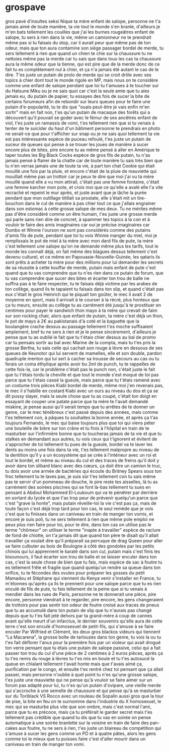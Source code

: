 # grospave
gros pavé d'insultes seksi
Nique ta mère enfant de salope, personne ne t'a jamais aimé de toute manière, ta vie tout le monde s'en branle, d'ailleurs je m'en bats tellement les couilles que j'ai les burnes rougeâtres enfant de salope, tu sers à rien dans la vie, même un camionneur ne te prendrait même pas si tu faisais du stop, car il aurait peur que même pas de ton odeur, mais que ton aura contamine son siège passager bordel de merde, tu sers tellement à rien que quand un chien te chie sur la chaussure tu ne nettoies même pas la merde car tu sais que dans tous les cas ta chaussure aura la même odeur que la tienne, qui est pire que de la merde donc de ce fait tu es complètement nul à chier, et ça n'a jamais été autant le cas de le dire. T'es juste un putain de prolo de merde qui se croit drôle avec ses topics à chier dont tout le monde rigole en MP, mais nous on te considère comme une enfant de salope pendant que toi tu t'amuses à te toucher sur du Hatsune Miku ou je ne sais quoi car c'est la seule amie que tu aies jamais eu, du putain de papier, tu essayes des fois de sucer la bite de certains forumeurs afin de rebondir sur leurs queues pour te faire une putain d'e-popularité, tu te dis que "ouais peut-être je vais enfin m'en sortir" mais en fait non, t'es qu'un putain de macaque des forêts qui a découvert qu'il pouvait se goder avec le fémur de ses ancêtres enfant de viol, t'es juste un ramassis de vomi, t'es tellement rien que si tu venais à tenter de te suicider du haut d'un bâtiment personne te prendrais en photo ne serait-ce que pour t'afficher sur snap ou je ne sais quoi tellement ta vie est pas intéressante espèce de puceau refoulé, t'es juste un putain de suceur de queues qui pense à se trouer les joues de manière à sucer encore plus de bites, pire encore tu as même pensé à aller en Amérique te taper toutes les Big Black Cocks espèce de gros fils de putain, tu n'as jamais pensé à flairer de la chatte car de toute manière tu sais très bien que tu n'en verras jamais une de toute ta vie, à part ton chat Cookie qui était mouillé une fois par la pluie, et encore c'était de la pluie de mauviette qui mouillait même pas un trottoir car je peux te dire que moi j'ai vu ta mère mouillé quand elle a vu mon attirail, c'était pas une femme fontaine, c'était une femme karcher mon pote, et crois moi que ce qu'elle a avalé elle l'a vite recraché et repeint le mur après, et juste avant que je lâche la purée pendant que mon outillage titillait sa prostate, elle s'était mit un tire-bouchon dans le cul de manière à pas chier tout ce que j'allais engrainer dans son estomac à cette grosse salope de mes deux. Tu ne mérites même pas d'être considéré comme un être humain, t'es juste une grosse merde qui parle sans rien dire de concret, à spammer tes topics à la con et à vouloir te faire des amis imaginaires car oui je précise imaginaires car Dumbo et Winnie l'ourson ne sont pas considérés comme des putains d'amis fils de pute, pendant que toi tu vois Winnie manger du miel, moi je remplissais le pot de miel à ta mère avec mon dard fils de pute, ta mère c'est tellement une salope qu'on ne demande même plus les tarifs, tout le monde les connaît déjà, on fait même des blagues dessus tellement c'est devenu culturel, et ce même en Papouasie-Nouvelle-Guinée, les qataris ils sont prêts à acheter ta mère pour des millions pour lui demander les secrets de sa réussite à cette kouffar de merde, putain mais enfant de pute c'est quand que tu vas comprendre que tu n'es rien dans ce putain de forum, que tu vas comprendre que sucer des bites et écarter ton trou de balle ne suffira pas à te faire respecter, tu te faisais déjà victime par les arabes de ton collège, quand ils te tapaient tu faisais dans ton slip, et quand c'était pas eux c'était le gros Heinrich qui te piquait ton goûter, le mec il avait 2 de moyenne en sport, mais il arrivait à te courser à la récré, plus honteux que ça tu meurs, ensuite au collège tu as carrément été jusqu'à te prostituer en centimes pour payer le sandwich thon mayo à ta mère qui crevait de faim sur son rocking chair, alors que enfant de putain, ta mère c'est déjà un thon, le pot de mayo à 2€ au pakistanais d'à coté et la baguette que la boulangère crache dessus au passage tellement t'es moche suffisaient amplement, bref tu ne sers à rien et je le pense sincèrement, d'ailleurs je pense que tu as oublié le fait que tu t'étais chier dessus au bal de promo car tu pensais sortir au bal avec Marine de la compta, mais tu t'es pris la grosse Bertha, tu sais celle qui cachait son rouge à lèvre en dessous de ses queues de Keunotor qui lui servent de mamelles, elle et son double, pardon quadruple menton qui lui sert à cacher sa trousse de secours au cas ou tu ferais un coma éthylique après avoir bu 2ml de punch, tu te rappelles de cette fois-la, car le problème c'était pas le punch non, c'était juste le fait que tu t'étais tordu la cheville et que tout le monde s'est moqué de toi pas parce que tu t'étais cassé la gueule, mais parce que tu t'étais ramené avec un costume trois pièces Kiabi bordel de merde, même moi j'en revenais pas, le mec il s'habille en costard Kiabi avec un ours au niveau du dos et ça se dit pussy slayer, mais la seule chose que tu as coupé, c'était ton doigt en essayant de couper une patate parce que ta mère te l'avait demandé miskine, je pense aussi qu'il serait temps que tu arrêtes de te donner un genre, car le mec ténébreux c'est passé depuis des années, mais comme t'es tellement con, à pâques tu souhaites la bonne année, et après ça t'as toujours Fernando, le mec qui baise toujours plus que toi qui viens péter une bouteille de bière sur ton crâne et tu finis à l'hôpital en train de te masturber sur l'infirmière bonne que tu toucheras jamais de ta vie et que tu stalkes en demandant aux autres, tu vois ceux qui t'ignorent et évitent de s'approcher de toi tellement tu pues de la gueule, bordel va te laver les dents au moins une fois dans ta vie, t'es tellement malpropre au niveau de la dentition qu'il y a un écosystème qui se crée à l'intérieur avec un roi et tout le bordel, et même au niveau du cul et des traces de freins qu'il doit y avoir dans ton slibard blanc avec des cœurs, ça doit être un camion le truc, tu dois avoir une armée de bactéries qui écoute du Britney Spears sous ton froc tellement tu te laves pas, je suis sûr t'es tellement con tu sais même pas te servir d'un pommeau de douche, le pire reste tes aisselles, là tu as carrément des soirées piscines qui se font là-bas tellement tu sues en pensant à Abdoul Mohammed El-Loukoum qui va te pénétrer par derrière en sortant du lycée et que t'as trop peur de prévenir quelqu'un parce que c'est "grave la honte", mais putain réveille-toi la vie c'est pas ça, mais de toute façon c'est déjà trop tard pour ton cas, le seul remède que je vois c'est que tu finisses dans un caniveau en train de manger ton vomis, et encore je suis poli, tu ne sers tellement à rien que même pole emploi ne peux plus rien faire pour toi, pour te dire, dans ton cas on utilise pas le terme "chômeur" on utiliser le terme "inapte à travailler" espèce de raclure de fond de chiotte, on t'a jamais dit que quand ton père te disait qu'il allait travailler ça voulait dire qu'il préparait sa perruque de drag Queen pour aller se faire culbuter au bois de Boulogne à côté des gondoles par les petits chinois qui lui apprennent le karaté dans son cul, putain mais c'est finis les bisounours, il faut écarter son trou de balle et se laisser enculer dans ton cas, c'est la seule chose de bien que tu fais, mais espèce de sac à foutre tu es tellement frêle et fragile que quand quelqu'un rendre sa queue dans ton orifice, tu te fécondes des ovules pour préparer les gosses du petit Mamadou et Stéphane qui viennent du Kenya venir s'installer en France, tu m'étonnes qu'après ça ils te prennent pour une salope parce que tu es rien enculé de fils de pute, tu fais tellement de la peine que si tu venais à mendier dans les rues de Paris, personne ne te donnerait une pièce, pire encore, personne viendrait à te regarder, pire encore, les gens changeraient de trottoirs pour pas sentir ton odeur de foutre croisé aux traces de pneus que tu as accumulé dans ton putain de slip que tu n'aurais pas changé depuis que tu t'es fait jeté dehors par ta grand-mère à coup de cannes avant qu'elle meurt d'un infarctus, le dernier souvenirs qu'elle aura de cette terre c'est son enculé d'homosexuel de petit-fils, qui s'amuse à se faire enculer Par Wilfried et Clément, les deux gros blackos videurs qui tiennent "La Macarena", la grosse boîte de tarlouzes dans ton genre, tu vois la ou tu t'es fait déflorer l'anus pour la première fois par un violeur qui avait drogué ton verre pensant que tu étais une putain de salope passive, celui qui a fait passer ton trou du cul d'une pièce de 2 centimes à 2 euros pièces, après ça tu t'es remis du rouge à lèvres tu t'es mis en boule et tu t'es autosucé la queue en chialant tellement t'avait honte mais que t'avais aimé ça, purification par le congo, et ensuite t'es rentré chez toi pensant que ça allait passer, mais personne n'oublie à quel point tu n'es qu'une grosse salope, t'es juste une mauviette qui ne pense qu'à vouloir se faire aimer sur un forum pas adapté pour lui, tu n'es qu'un putain d'ovipare, une vieille merde qui s'accroche à une semelle de chaussure et qui pense qu'à se masturber sur du Toriblack VS Rocco avec un rouleau de Sopalin aussi gros que la tour de pise, la bite en feu on te surnomme dans l'industrie du X homosexuel, le mec qui se masturbe plus vite que son ombre, mais c'est normal l'ami, parce que tu es précoce, mais ça tu préférait le garder secret mais t'es tellement pas crédible que quand tu dis que tu vas en soirée on pense automatique à une soirée branlette sur la voisine en train de faire des pan-cakes aux foutre, tu ne sers à rien, t'es juste un blaireau de compétition qui s'amuse à sucer les gens comme un PD et à quatre pâtes, alors les gens comme toi le mieux que tu puisses faire c'est d'aller mourir dans un caniveau en train de manger ton vomi.

